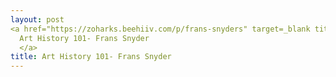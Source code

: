 ```yaml
---
layout: post
<a href="https://zoharks.beehiiv.com/p/frans-snyders" target=_blank title="this takes you to my Newsletter">
  Art History 101- Frans Snyder
  </a>
title: Art History 101- Frans Snyder
---
```


 
